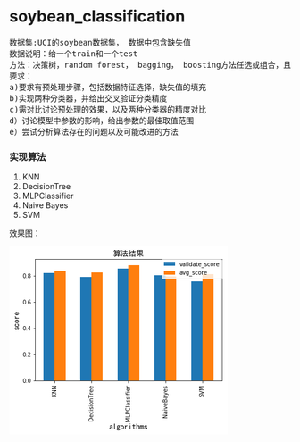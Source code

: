 # soybean_classification
<pre>数据集:UCI的soybean数据集， 数据中包含缺失值
数据说明：给一个train和一个test
方法：决策树，random forest， bagging， boosting方法任选或组合，且不限于上述方法
要求：
a)要求有预处理步骤，包括数据特征选择，缺失值的填充
b)实现两种分类器，并给出交叉验证分类精度
c)需对比讨论预处理的效果，以及两种分类器的精度对比
d）讨论模型中参数的影响，给出参数的最佳取值范围
e）尝试分析算法存在的问题以及可能改进的方法
</pre>
<h3>实现算法</h3>
<ol>
	<li>KNN</li>
	<li>DecisionTree</li>
	<li>MLPClassifier</li>
	<li>Naive Bayes</li>
	<li>SVM</li>
</ol>
效果图：
<p><img src="https://github.com/CSerxzm/soybean_classification/blob/xzm/image_result/image.png" alt="图片加载中"/></p>
